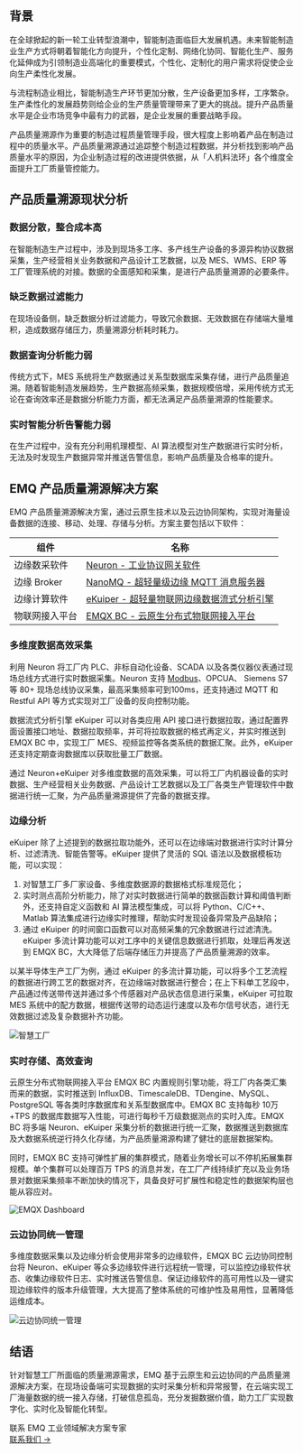 ## 背景

在全球掀起的新一轮工业转型浪潮中，智能制造面临巨大发展机遇。未来智能制造业生产方式将朝着智能化方向提升，个性化定制、网络化协同、智能化生产、服务化延伸成为引领制造业高端化的重要模式，个性化、定制化的用户需求将促使企业向生产柔性化发展。

与流程制造业相比，智能制造生产环节更加分散，生产设备更加多样，工序繁杂。生产柔性化的发展趋势则给企业的生产质量管理带来了更大的挑战。提升产品质量水平是企业市场竞争中最有力的武器，是企业发展的重要战略手段。

产品质量溯源作为重要的制造过程质量管理手段，很大程度上影响着产品在制造过程中的质量水平。产品质量溯源通过追踪整个制造过程数据，并分析找到影响产品质量水平的原因，为企业制造过程的改进提供依据，从「人机料法环」各个维度全面提升工厂质量管控能力。

## 产品质量溯源现状分析

### 数据分散，整合成本高

在智能制造生产过程中，涉及到现场多工序、多产线生产设备的多源异构协议数据采集，生产经营相关业务数据和产品设计工艺数据，以及 MES、WMS、ERP 等工厂管理系统的对接。数据的全面感知和采集，是进行产品质量溯源的必要条件。

### 缺乏数据过滤能力

在现场设备侧，缺乏数据分析过滤能力，导致冗余数据、无效数据在存储端大量堆积，造成数据存储压力，质量溯源分析耗时耗力。

### 数据查询分析能力弱

传统方式下，MES 系统将生产数据通过关系型数据库采集存储，进行产品质量追溯。随着智能制造发展趋势，生产数据高频采集，数据规模倍增，采用传统方式无论在查询效率还是数据分析能力方面，都无法满足产品质量溯源的性能要求。

### 实时智能分析告警能力弱

在生产过程中，没有充分利用机理模型、AI 算法模型对生产数据进行实时分析，无法及时发现生产数据异常并推送告警信息，影响产品质量及合格率的提升。

## EMQ 产品质量溯源解决方案

EMQ 产品质量溯源解决方案，通过云原生技术以及云边协同架构，实现对海量设备数据的连接、移动、处理、存储与分析。方案主要包括以下软件：

| **组件**       | **名称**                                                     |
| -------------- | ------------------------------------------------------------ |
| 边缘数采软件   | [Neuron - 工业协议网关软件](https://www.emqx.com/zh/products/neuron) |
| 边缘 Broker    | [NanoMQ - 超轻量级边缘 MQTT 消息服务器](https://nanomq.io/zh) |
| 边缘计算软件   | [eKuiper - 超轻量物联网边缘数据流式分析引擎](https://ekuiper.org/zh) |
| 物联网接入平台 | [EMQX BC - 云原生分布式物联网接入平台](https://www.emqx.com/zh/products/emqx) |

### 多维度数据高效采集

利用 Neuron 将工厂内 PLC、非标自动化设备、SCADA 以及各类仪器仪表通过现场总线方式进行实时数据采集。Neuron 支持 [Modbus](https://www.emqx.com/zh/blog/modbus-protocol-the-grandfather-of-iot-communication)、OPCUA、 Siemens S7 等 80+ 现场总线协议采集，最高采集频率可到100ms，还支持通过 MQTT 和 Restful API 等方式实现对工厂设备的反向控制功能。

数据流式分析引擎 eKuiper 可以对各类应用 API 接口进行数据拉取，通过配置界面设置接口地址、数据拉取频率，并可将拉取数据的格式再定义，并实时推送到 EMQX BC 中，实现工厂 MES、视频监控等各类系统的数据汇聚。此外，eKuiper 还支持定期查询数据库以获取批量工厂数据。

通过 Neuron+eKuiper 对多维度数据的高效采集，可以将工厂内机器设备的实时数据、生产经营相关业务数据、产品设计工艺数据以及工厂各类生产管理软件中数据进行统一汇聚，为产品质量溯源提供了完备的数据支撑。

### 边缘分析

eKuiper 除了上述提到的数据拉取功能外，还可以在边缘端对数据进行实时计算分析、过滤清洗、智能告警等。eKuiper 提供了灵活的 SQL 语法以及数据模板功能，可以实现：

1. 对智慧工厂多厂家设备、多维度数据源的数据格式标准规范化；
2. 实时测点高阶分析能力，除了对实时数据进行简单的数据函数计算和阈值判断外，还支持自定义函数和 AI 算法模型集成，可以将 Python、C/C++、Matlab 算法集成进行边缘实时推理，帮助实时发现设备异常及产品缺陷；
3. 通过 eKuiper 的时间窗口函数可以对高频采集的冗余数据进行过滤清洗。eKuiper 多流计算功能可以对工序中的关键信息数据进行抓取，处理后再发送到 EMQX BC，大大降低了后端存储压力并提高了产品质量溯源的效率。

以某半导体生产工厂为例，通过 eKuiper 的多流计算功能，可以将多个工艺流程的数据进行跨工艺的数据对齐，在边缘端对数据进行整合；在上下料单工艺段中，产品通过传送带传送并通过多个传感器对产品状态信息进行采集，eKuiper 可拉取 MES 系统中的配方数据，根据传送带的动态运行速度以及布尔信号状态，进行无效数据过滤及复杂数据补齐功能。

![智慧工厂](https://assets.emqx.com/images/c05520987cacfc441ccc14a029db973a.png)

### 实时存储、高效查询

云原生分布式物联网接入平台 EMQX BC 内置规则引擎功能，将工厂内各类汇集而来的数据，实时推送到  InfluxDB、TimescaleDB、TDengine、MySQL、PostgreSQL 等各类时序数据库和关系型数据库中。EMQX BC 支持每秒 10万+TPS 的数据库数据写入性能，可进行每秒千万级数据测点的实时入库。EMQX BC 将多端 Neuron、eKuiper 采集分析的数据进行统一汇聚，数据推送到数据库及大数据系统逆行持久化存储，为产品质量溯源构建了健壮的底层数据架构。

同时，EMQX BC 支持可弹性扩展的集群模式，随着业务增长可以不停机拓展集群规模。单个集群可以处理百万 TPS 的消息并发，在工厂产线持续扩充以及业务场景对数据采集频率不断加快的情况下，具备良好可扩展性和稳定性的数据架构层也能从容应对。

![EMQX Dashboard](https://assets.emqx.com/images/de156187e55f7fea6e2ca281cef99403.png)

### 云边协同统一管理

多维度数据采集以及边缘分析会使用非常多的边缘软件，EMQX BC 云边协同控制台将 Neuron、eKuiper 等众多边缘软件进行远程统一管理，可以监控边缘软件状态、收集边缘软件日志、实时推送告警信息、保证边缘软件的高可用性以及一键实现边缘软件的版本升级管理，大大提高了整体系统的可维护性及易用性，显著降低运维成本。

![云边协同统一管理](https://assets.emqx.com/images/47f421f0af0411ba4b8aa5c1e4b4513b.png)

## 结语

针对智慧工厂所面临的质量溯源需求，EMQ 基于云原生和云边协同的产品质量溯源解决方案，在现场设备端可实现数据的实时采集分析和异常报警，在云端实现工厂海量数据的统一接入存储，打破信息孤岛，充分发掘数据价值，助力工厂实现数字化、实时化及智能化转型。



<section class="promotion">
    <div>
        联系 EMQ 工业领域解决方案专家
    </div>
    <a href="https://www.emqx.com/zh/contact?product=solutions" class="button is-gradient px-5">联系我们 →</a>
</section>
